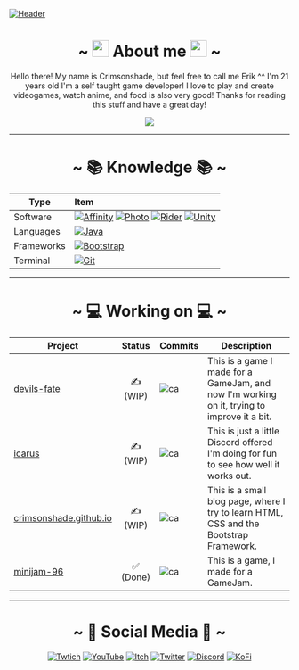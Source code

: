 [![Header][1.1]][1]

<div align="center">
  <h1>~ <img src="https://raw.githubusercontent.com/MartinHeinz/MartinHeinz/master/wave.gif" width="30px"> About me <img src="https://raw.githubusercontent.com/MartinHeinz/MartinHeinz/master/wave.gif" width="30px"> ~</h1>
  <p>
    Hello there! My name is Crimsonshade, but feel free to call me Erik ^^ I'm 21 years old I'm a self taught game developer! I love to play and create videogames, watch anime, and food is also very good! Thanks for reading this stuff and have a great day!
  </p>
  <a href="#">
    <img src="https://github-readme-stats.vercel.app/api?username=crimsonshade&show_icons=true&theme=radical&hide=stars,prs&include_all_commits=true&custom_title=Crimsonshades+Stats" align="center" />
  </a>
  </div>
  <hr>
  <div align="center">
  
  # ~ 📚 Knowledge 📚 ~
  
  | Type       | Item                                                                        |
  |------------|:----------------------------------------------------------------------------|
  | Software   | [![Affinity][S-Design]][S-Design-L] [![Photo][S-Photo]][S-Photo-L] [![Rider][S-Rider]][S-Rider-L] [![Unity][S-Unity]][S-Unity-L] |
  | Languages  | [![Java][L-Java]][L-Java-L]                                                 |
  | Frameworks | [![Bootstrap][F-Boot]][F-Boot-L]                                            |
  |Terminal    | [![Git][T-Git]][T-Git-L]                                                    |
  
  </div>
  
  <div align="center">
  
  ---
  
  # ~ 💻 Working on 💻 ~
  | Project                      | Status     | Commits        | Description                                                                                 |
  |------------------------------|:----------:|----------------|---------------------------------------------------------------------------------------------|
  | [devils-fate][df]            |  ✍ (WIP)  | ![ca][WO-df]   | This is a game I made for a GameJam, and now I'm working on it, trying to improve it a bit. |
  | [icarus][ic]                 |  ✍ (WIP)  | ![ca][WO-ic]   | This is just a little Discord offered I'm doing for fun to see how well it works out.       |
  | [crimsonshade.github.io][bl] |  ✍ (WIP)  | ![ca][WO-bl]   | This is a small blog page, where I try to learn HTML, CSS and the Bootstrap Framework.      |
  | [minijam-96][mj96]           |  ✅ (Done) | ![ca][WO-mj96] | This is a game, I made for a GameJam.                                                       |
  
  </div>
  <hr>
  <div align="center">
  
  # ~ 🤜 Social Media 🤛 ~
  
  [![Twtich][SI-tw]][SL-tw]
  [![YouTube][SI-yt]][SL-yt]
  [![Itch][SI-it]][SL-it]
  [![Twitter][SI-tt]][SL-tt]
  [![Discord][SI-dc]][SL-dc]
  [![KoFi][SI-kf]][SL-kf]

</div>
  
<!-- IMAGES -->
[1.1]: https://github.com/crimsonshade/crimsonshade/blob/main/media/rias_cropped.gif

[S-Unity]:  https://img.shields.io/badge/Unity-100000?style=for-the-badge&logo=unity&logoColor=white
[S-Rider]:  https://img.shields.io/badge/Rider-000000?style=for-the-badge&logo=Rider&logoColor=white
[S-Design]: https://img.shields.io/badge/desginer-%231B72BE.svg?style=for-the-badge&logo=affinity-designer&logoColor=white
[S-Photo]:  https://img.shields.io/badge/photo-%237E4DD2.svg?style=for-the-badge&logo=affinity-photo&logoColor=white
[T-Git]:    https://img.shields.io/badge/GIT-E44C30?style=for-the-badge&logo=git&logoColor=white
[F-Boot]:   https://img.shields.io/badge/Bootstrap-563D7C?style=for-the-badge&logo=bootstrap&logoColor=white
[L-Java]:   https://img.shields.io/badge/Java-ED8B00?style=for-the-badge&logo=java&logoColor=white

[WO-df]:   https://img.shields.io/github/commit-activity/m/crimsonshade/devils-fate?style=for-the-badge
[WO-ic]:   https://img.shields.io/github/commit-activity/m/crimsonshade/icarus?style=for-the-badge
[WO-bl]:   https://img.shields.io/github/commit-activity/m/crimsonshade/crimsonshade.github.io?style=for-the-badge
[WO-mj96]: https://img.shields.io/github/commit-activity/m/crimsonshade/minijam-96?style=for-the-badge

[SI-tw]: https://img.shields.io/badge/Twitch-9146FF?style=for-the-badge&logo=twitch&logoColor=white
[SI-yt]: https://img.shields.io/badge/YouTube-FF0000?style=for-the-badge&logo=youtube&logoColor=white
[SI-it]: https://img.shields.io/badge/Itch.io-FA5C5C?style=for-the-badge&logo=itchdotio&logoColor=white
[SI-tt]: https://img.shields.io/badge/Twitter-1DA1F2?style=for-the-badge&logo=twitter&logoColor=white
[SI-dc]: https://img.shields.io/badge/Discord-7289DA?style=for-the-badge&logo=discord&logoColor=white
[SI-kf]: https://img.shields.io/badge/Coffee-FFDD00?style=for-the-badge&logo=buy-me-a-coffee&logoColor=black

<!-- LINKS -->
[1]:    https://crimsonshade.github.io/
[df]:   https://github.com/crimsonshade/devils-fate
[ic]:   https://github.com/crimsonshade/icarus
[bl]:   https://github.com/crimsonshade/crimsonshade.github.io
[mj96]: https://github.com/crimsonshade/minijam-96

[S-Design-L]: https://affinity.serif.com/de/designer/
[S-Photo-L]: https://affinity.serif.com/de/photo/
[S-Rider-L]: https://www.jetbrains.com/rider/
[S-Unity-L]: https://unity.com/
[L-Java-L]: https://www.oracle.com/java/
[F-Boot-L]: https://getbootstrap.com/
[T-Git-L]: https://git-scm.com/

[SL-tw]: http://bots-entertainment.com/twitch
[SL-yt]: http://bots-entertainment.com/crimson
[SL-it]: https://crimsonshade.itch.io/
[SL-tt]: https://twitter.com/crimsonshade_
[SL-dc]: http://bots-entertainment.com/discord
[SL-kf]: https://www.buymeacoffee.com/crimsonshade
